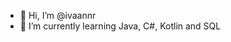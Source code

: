 - 👋 Hi, I’m @ivaannr
- 🌱 I’m currently learning Java, C#, Kotlin and SQL
<!---
ivaannr/ivaannr is a ✨ special ✨ repository because its `README.md` (this file) appears on your GitHub profile.
You can click the Preview link to take a look at your changes.
--->
